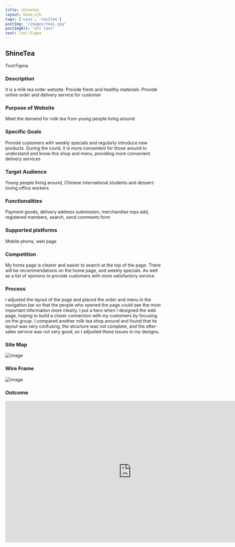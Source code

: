 ```yaml
---
title: shinetea
layout: base.njk
tags: ['uiux', 'navItem']
postImg: "/images/tea1.jpg"
postImgAlt: "alt text"
text: Tool:Figma 
---
```

  <main>
  <div class="detailpage">   
 <div class="description"> 
    <h2 class="dptitle">ShineTea</h2>  
   <p class="dpword">Tool:Figma</p>
  <h3 class="projectdetail">Description</h3>
   <p class="dpword"> It is a milk tea order website.  Provide fresh and healthy materials. Provide online order and delivery service for customer </p>
   <h3 class="projectdetail">Purpose of Website </h3>
   <p class="dpword">Meet the demand for milk tea from young people living around</p>
   <h3 class="projectdetail">Specific Goals</h3>
   <p class="dpword">Provide customers with weekly specials and regularly introduce new products. During the covid, it is more convenient for those around to understand and know this shop and menu, providing more convenient delivery services</p>
   <h3 class="projectdetail">Target Audience </h3>
   <p class="dpword">Young people living around, Chinese international students and dessert-loving office workers</p>
   <h3 class="projectdetail">Functionalities</h3>
   <p class="dpword">Payment goods, delivery address submission, merchandise tops add, registered members, search, send comments form</p>
   <h3 class="projectdetail">Supported platforms</h3>
   <p class="dpword">Mobile phone, web page</p>
   <h3 class="projectdetail">Competition</h3>
   <p class="dpword">My home page is clearer and easier to search at the top of the page. There will be recommendations on the home page, and weekly specials. As well as a list of opinions to provide customers with more satisfactory service.</p>
   <h3 class="projectdetail">Process</h3>
    <p class="dpword">
   I adjusted the layout of the page and placed the order and menu in the navigation bar so that the people who opened the page could see the most important information more clearly.
I put a hero when I designed the web page, hoping to build a closer connection with my customers by focusing on the group.
I compared another milk tea shop around and found that its layout was very confusing, the structure was not complete, and the after-sales service was not very good, so I adjusted these issues in my designs.</p>

 </div>  
 <h3 class="projectdetail">Site Map</h3>
  <div class="dpimages-width"> 
<img src="/images/shineteasitemap.png"  class="dp" alt="image">
</div>
<h3 class="projectdetail">Wire Frame</h3>
<div class="dpimages-width"> 
 <img src="/images/shineteawireframe.png"  class="dp" alt="image" >
 </div>

<h3 class="projectdetail">Outcome</h3>
<div class="iframecontainer"> 
 <iframe class="responsive-iframe" style="border: 1px solid rgba(0, 0, 0, 0.1);" width="800" height="450" src="https://www.figma.com/embed?embed_host=share&url=https%3A%2F%2Fwww.figma.com%2Ffile%2FCp2s91HBNUB1cW4wnX9Jd3%2FPrototype" allowfullscreen></iframe>
</div>
  </main>
